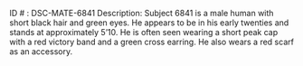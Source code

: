 ID # : DSC-MATE-6841
Description: Subject 6841 is a male human with short black hair and green eyes. He appears to be in his early twenties and stands at approximately 5’10. He is often seen wearing a short peak cap with a red victory band and a green cross earring. He also wears a red scarf as an accessory.